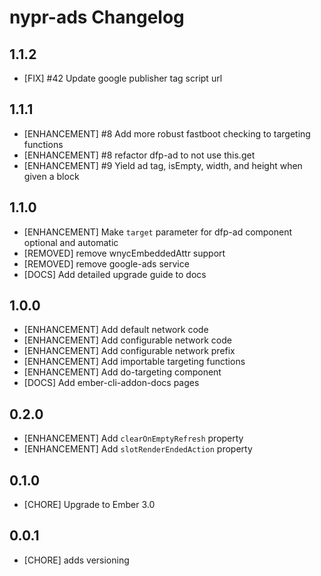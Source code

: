 # nypr-ads Changelog

## 1.1.2
- [FIX] #42 Update google publisher tag script url
## 1.1.1
- [ENHANCEMENT] #8 Add more robust fastboot checking to targeting functions
- [ENHANCEMENT] #8 refactor dfp-ad to not use this.get
- [ENHANCEMENT] #9 Yield ad tag, isEmpty, width, and height when given a block

## 1.1.0
  - [ENHANCEMENT] Make `target` parameter for dfp-ad component optional and automatic
  - [REMOVED] remove wnycEmbeddedAttr support
  - [REMOVED] remove google-ads service
  - [DOCS] Add detailed upgrade guide to docs

## 1.0.0
  - [ENHANCEMENT] Add default network code
  - [ENHANCEMENT] Add configurable network code
  - [ENHANCEMENT] Add configurable network prefix
  - [ENHANCEMENT] Add importable targeting functions
  - [ENHANCEMENT] Add do-targeting component
  - [DOCS] Add ember-cli-addon-docs pages

## 0.2.0

- [ENHANCEMENT] Add `clearOnEmptyRefresh` property
- [ENHANCEMENT] Add `slotRenderEndedAction` property

## 0.1.0

- [CHORE] Upgrade to Ember 3.0

## 0.0.1

- [CHORE] adds versioning

